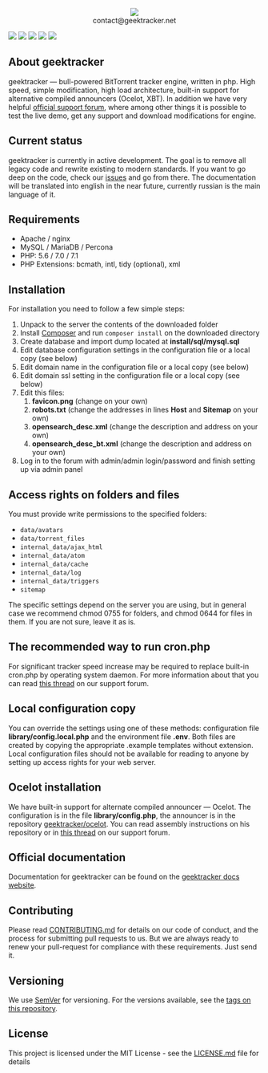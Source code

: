 <p align="center"><img src="http://www.geektracker.net/data/avatars/gallery/noavatar.png"><br>contact@geektracker.net</p>

<img src="http://www.geektracker.net/data/images/1.jpg">
<img src="http://www.geektracker.net/data/images/2.jpg">
<img src="http://www.geektracker.net/data/images/3.jpg">
<img src="http://www.geektracker.net/data/images/4.jpg">
<img src="http://www.geektracker.net/data/images/5.jpg">

## About geektracker

geektracker — bull-powered BitTorrent tracker engine, written in php. High speed, simple modification, high load 
architecture, built-in support for alternative compiled announcers (Ocelot, XBT). In addition we have very helpful 
[official support forum](https://geektracker.com/forum), where among other things it is possible to test the live 
demo, get any support and download modifications for engine.

## Current status

geektracker is currently in active development. The goal is to remove all legacy code and rewrite existing to 
modern standards. If you want to go deep on the code, check our [issues](https://github.com/geektracker/geektracker/issues) 
and go from there. The documentation will be translated into english in the near future, currently russian is the main language of it.

## Requirements

* Apache / nginx
* MySQL / MariaDB / Percona
* PHP: 5.6 / 7.0 / 7.1
* PHP Extensions: bcmath, intl, tidy (optional), xml

## Installation

For installation you need to follow a few simple steps:

1. Unpack to the server the contents of the downloaded folder
1. Install [Composer](https://getcomposer.org/) and run `composer install` on the downloaded directory
1. Create database and import dump located at **install/sql/mysql.sql**
1. Edit database configuration settings in the configuration file or a local copy (see below)
1. Edit domain name in the configuration file or a local copy (see below)
1. Edit domain ssl setting in the configuration file or a local copy (see below)
1. Edit this files:
   1. **favicon.png** (change on your own)
   1. **robots.txt** (change the addresses in lines **Host** and **Sitemap** on your own)
   1. **opensearch_desc.xml** (change the description and address on your own)
   1. **opensearch_desc_bt.xml** (change the description and address on your own)
1. Log in to the forum with admin/admin login/password and finish setting up via admin panel

## Access rights on folders and files

You must provide write permissions to the specified folders:
* `data/avatars`
* `data/torrent_files`
* `internal_data/ajax_html`
* `internal_data/atom`
* `internal_data/cache`
* `internal_data/log`
* `internal_data/triggers`
* `sitemap`

The specific settings depend on the server you are using, but in general case we recommend chmod 0755 for folders, 
and chmod 0644 for files in them. If you are not sure, leave it as is.

## The recommended way to run cron.php

For significant tracker speed increase may be required to replace built-in cron.php by operating system daemon. For more 
information about that you can read [this thread](https://geektracker.com/forum/threads/52/) on our support forum.

## Local configuration copy

You can override the settings using one of these methods: configuration file **library/config.local.php** and the environment
file **.env**. Both files are created by copying the appropriate .example templates without extension. Local configuration files 
should not be available for reading to anyone by setting up access rights for your web server.

## Ocelot installation

We have built-in support for alternate compiled announcer — Ocelot. The configuration is in the file **library/config.php**,
the announcer is in the repository [geektracker/ocelot](https://github.com/geektracker/ocelot). You can read assembly instructions
on his repository or in [this thread](https://geektracker.com/forum/threads/26078/) on our support forum.

## Official documentation

Documentation for geektracker can be found on the [geektracker docs website](https://docs.geektracker.com).

## Contributing

Please read [CONTRIBUTING.md](CONTRIBUTING.md) for details on our code of conduct, and the process for 
submitting pull requests to us. But we are always ready to renew your pull-request for compliance with 
these requirements. Just send it.

## Versioning

We use [SemVer](http://semver.org/) for versioning. For the versions available, see the [tags on this repository](https://github.com/geektracker/geektracker/tags). 

## License

This project is licensed under the MIT License - see the [LICENSE.md](LICENSE.md) file for details
